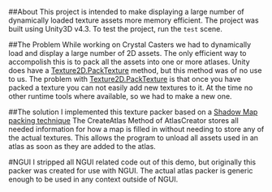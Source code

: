 ##About
This project is intended to make displaying a large number of dynamically loaded texture assets more memory efficient. 
The project was built using Unity3D v4.3. To test the project, run the ```test``` scene.

##The Problem
While working on Crystal Casters we had to dynamically load and display a large number of 2D assets. The only efficient way 
to accompolish this is to pack all the assets into one or more atlases. Unity does have a [Texture2D.PackTexture](http://docs.unity3d.com/ScriptReference/Texture2D.PackTextures.html) method, 
but this method was of no use to us. The problem with [Texture2D.PackTexture](http://docs.unity3d.com/ScriptReference/Texture2D.PackTextures.html) is that
once you have packed a texture you can not easily add new textures to it. At the time no other runtime tools where available, so we had to make a new one.

##The solution
I implemented this texture packer based on a [Shadow Map packing technique](http://www.blackpawn.com/texts/lightmaps/) The CreateAtlas Method of AtlasCreator
stores all needed information for how a map is filled in without needing to store any of the actual textures. This allows the program to unload all assets
used in an atlas as soon as they are added to the atlas.

#NGUI
I stripped all NGUI related code out of this demo, but originally this packer was created for use with NGUI. The actual atlas packer is
generic enough to be used in any context outside of NGUI.
